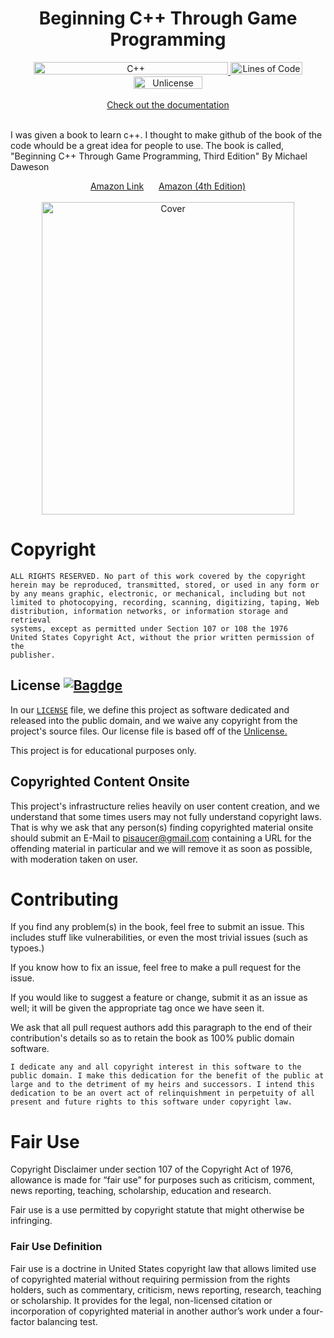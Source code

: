 <div align="center" style="display: block; margin-left: auto; margin-right: auto;">
  
  <h1>Beginning C++ Through Game Programming</h1>
  
  <a href="https://github.com/PiSaucer/book-c-plus-plus">
    <img src="https://img.shields.io/badge/C++-Beginning%20C++%20Through%20Game%20Programming-blue.svg?style=flat&logo=c%2B%2B" alt="C++" width="311" height="20">
  </a>
  
  <a href="https://github.com/PiSaucer/book-c-plus-plus">
    <img src="https://tokei.rs/b1/github/PiSaucer/book-c-plus-plus" alt="Lines of Code" width="115" height="20">
  </a>
  
  <a href="http://unlicense.org/">
    <img src="https://img.shields.io/badge/license-Unlicense-blue.svg" alt="Unlicense" width="110" height="20">
  </a>
  
  <br>
  <br>
  <a href="https://pisaucer.github.io/book-c-plus-plus/">Check out the documentation</a>
  <br>
  <br>
  
</div>


I was given a book to learn c++. I thought to make github of the book of the code whould be a great idea for people to use. The book is called, "Beginning C++ Through Game Programming, Third Edition" By Michael Daweson 

<div align="center" style="display: block; margin-left: auto; margin-right: auto;">
  <a href="https://www.amazon.com/Beginning-C-Through-Game-Programming/dp/1435457420" rel="nofollow" style="margin-right: 10px;">Amazon Link</a>
  <a href="https://www.amazon.com/Beginning-C-Through-Game-Programming/dp/1305109910/" rel="nofollow" style="margin-left: 10px;">Amazon (4th Edition)</a>
  
  <br>
  <br>
  
  <a href="https://www.amazon.com/Beginning-C-Through-Game-Programming/dp/1435457420">
    <img src="bookcover.jpg" alt="Cover" width="404" height="500">
  </a>
</div>

# Copyright

```
ALL RIGHTS RESERVED. No part of this work covered by the copyright 
herein may be reproduced, transmitted, stored, or used in any form or
by any means graphic, electronic, or mechanical, including but not
limited to photocopying, recording, scanning, digitizing, taping, Web
distribution, information networks, or information storage and retrieval
systems, except as permitted under Section 107 or 108 the 1976
United States Copyright Act, without the prior written permission of the
publisher.
```

## License      [![Bagdge](https://img.shields.io/badge/license-Unlicense-blue.svg)](https://unlicense.org/)
In our [`LICENSE`](LICENSE.md) file, we define this project as software dedicated and released into the public domain, and we waive any copyright from the project's source files. Our license file is based off of the [Unlicense.](https://unlicense.org/)

This project is for educational purposes only.

## Copyrighted Content Onsite
This project's infrastructure relies heavily on user content creation, and we understand that some times users may not fully understand copyright laws. That is why we ask that any person(s) finding copyrighted material onsite should submit an E-Mail to pisaucer@gmail.com containing a URL for the offending material in particular and we will remove it as soon as possible, with moderation taken on user.

# Contributing

If you find any problem(s) in the book, feel free to submit an issue. This includes stuff like vulnerabilities, or even the most trivial issues (such as typoes.)

If you know how to fix an issue, feel free to make a pull request for the issue.

If you would like to suggest a feature or change, submit it as an issue as well; it will be given the appropriate tag once we have seen it.

We ask that all pull request authors add this paragraph to the end of their contribution's details so as to retain the book as 100% public domain software.

```
I dedicate any and all copyright interest in this software to the
public domain. I make this dedication for the benefit of the public at
large and to the detriment of my heirs and successors. I intend this
dedication to be an overt act of relinquishment in perpetuity of all
present and future rights to this software under copyright law.
```

# Fair Use

Copyright Disclaimer under section 107 of the Copyright Act of 1976, allowance is made for “fair use” for purposes such as criticism, comment, news reporting, teaching, scholarship, education and research.

Fair use is a use permitted by copyright statute that might otherwise be infringing.

### Fair Use Definition

Fair use is a doctrine in United States copyright law that allows limited use of copyrighted material without requiring permission from the rights holders, such as commentary, criticism, news reporting, research, teaching or scholarship. It provides for the legal, non-licensed citation or incorporation of copyrighted material in another author’s work under a four-factor balancing test.
